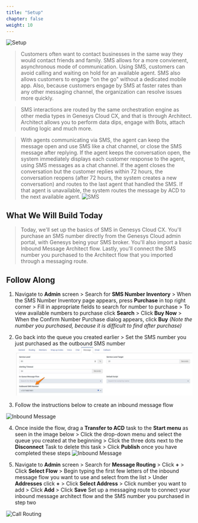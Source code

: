 ```yaml
---
title: "Setup"
chapter: false
weight: 10
---
```

![Setup](/images/setup2.jpg)



 >Customers often want to contact businesses in the same way they would contact friends and family. SMS allows for a more convienent, asynchronous mode of communication. Using SMS, customers can avoid calling and waiting on hold for an available agent. SMS also allows customers to engage "on the go" without a dedicated mobile app. Also, because customers engage by SMS at faster rates than any other messaging channel, the organization can resolve issues more quickly.

>SMS interactions are routed by the same orchestration engine as other media types in Genesys Cloud CX, and that is through Architect. Architect allows you to perform data dips, engage with Bots, attach routing logic and much more. 

>With agents communicating via SMS, the agent can keep the message open and use SMS like a chat channel, or close the SMS message after replying. If the agent keeps the conversation open, the system immediately displays each customer response to the agent, using SMS messages as a chat channel. If the agent closes the conversation but the customer replies within 72 hours, the conversation reopens (after 72 hours, the system creates a new conversation) and routes to the last agent that handled the SMS. If that agent is unavailable, the system routes the message by ACD to the next available agent.
 ![SMS](/images/SMSicon.png)

## What We Will Build Today
>Today, we'll set up the basics of SMS in Genesys Cloud CX. You'll purchase an SMS number directly from the Genesys Cloud admin portal, with Genesys being your SMS broker. You'll also import a basic Inbound Message Architect flow. Lastly, you'll connect the SMS number you purchased to the Architect flow that you imported through a messaging route. 

## Follow Along
1. Navigate to **Admin** screen > Search for **SMS Number Inventory** > When the SMS Number Inventory page appears, press **Purchase** in top right corner > Fill in appropriate fields to search for number to purchase > To view available numbers to purchase click **Search** > Click **Buy Now** > When the Confirm Number Purchase dialog appears, click **Buy**  _(Note the number you purchased, because it is difficult to find after purchase)_

  
2. Go back into the queue you created earlier > Set the SMS number you just purchased as the outbound SMS number
    ![Queue Set Outbound SMS Number](/images/QueueSetSMSOutboundNumber.jpg)

3. Follow the instructions below to create an inbound message flow

![Inbound Message](/images/inboundmessage.jpg)

4. Once inside the flow, drag a **Transfer to ACD** task to the **Start menu** as seen in the image below > Click the drop-down menu and select the queue you created at the beginning > Click the three dots next to the **Disconnect** Task to delete this task > Click **Publish** once you have completed these steps
![Inbound Message](/images/inboundmessage1.jpg)

5. Navigate to **Admin** screen > Search for **Message Routing** > Click **+** > Click **Select Flow** > Begin typing the first few letters of the inbound message flow you want to use and select from the list > Under **Addresses** click **+** > Click **Select Address** > Click number you want to add > Click **Add** > Click **Save**
Set up a messaging route to connect your inbound message architect flow and the SMS number you purchased in step two 

![Call Routing](/images/callrouting1.jpg)